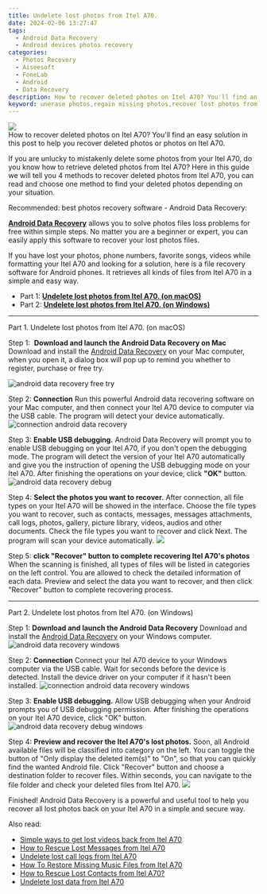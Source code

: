 ```yaml
---
title: Undelete lost photos from Itel A70.
date: 2024-02-06 13:27:47
tags: 
  - Android Data Recovery
  - Android devices photos recovery
categories: 
  - Photos Recovery
  - Aiseesoft
  - FoneLab
  - Android
  - Data Recovery
description: How to recover deleted photos on Itel A70? You'll find an easy solution in this post to help you recover deleted photos or photos on Itel A70.
keyword: unerase photos,regain missing photos,recover lost photos from Itel A70,restore deleted photos on Itel A70,retrieve wiped photos Itel A70,save erased photos from Itel A70,deletes photos of Itel A70,extract photos from water damaged phone Itel A70,photos disappear Itel A70,how to recover photos Itel A70,how to retrieve photos from Itel A70,Itel A70 photos disappear
---
```


<img src="https://img0mobiles.techidaily.com/images/best-assets/devices/itel/itel-a70/1.jpg" class="atpl-imgstyle"  />

<div class="atpl-content atpl-for-fonelab-android recover-photos">

<div class="atpl-post-description-part-1">
How to recover deleted photos on Itel A70? You'll find an easy solution in this post to help you recover deleted photos or photos on Itel A70.
</div>



<div class="atpl-post-description-part-2">
<div class="tpl-content-sub-paragraph-content">
  <p>
If you are unlucky to mistakenly delete some photos from your Itel A70, do you know how to retrieve deleted photos from Itel A70? Here in this guide we will tell you 4 methods to recover deleted photos from Itel A70, you can read and choose one method to find your deleted photos depending on your situation.
  </p>
</div>
</div>

<div class="atpl-post-description-part-3">
<div class="tpl-content-sub-paragraph-title">
  Recommended: best photos recovery software - Android Data Recovery:
</div>
<div class="tpl-content-sub-paragraph-content">
  <p>
    <a href="https://tools.techidaily.com/aiseesoft-android-data-recovery/" target="_blank" rel="noopener"><strong>Android Data Recovery</strong></a> allows you to solve photos files loss problems for free within simple steps. No matter you are a beginner or expert, you can easily apply this software to recover your lost photos files.
  </p>
</div>
<div class="tpl-content-sub-paragraph-content">
    <p>
      If you have lost your photos, phone numbers, favorite songs, videos while formatting your Itel A70 and looking for a solution, here is a file recovery software for Android phones. It retrieves all kinds of files from Itel A70 in a simple and easy way.
    </p>
</div>
</div>

<ul>
  <li>Part 1: <strong><a href="#p1"> Undelete lost photos from Itel A70.  (on macOS)</a></strong></li>
  <li>Part 2: <strong><a href="#p2"> Undelete lost photos from Itel A70.  (on Windows)</a></strong></li>
</ul>




<!-- Part 1 -->
<a id="p1" name="p1" ></a><hr>

<div>
  <span class="atpl-step-part-style">Part 1. Undelete lost photos from Itel A70. (on macOS)</span>
</div>  

<span class="atpl-stepstyle-a"><span>Step 1: </span></span> <strong>Download and launch the Android Data Recovery on Mac</strong>
Download and install the <a href="https://tools.techidaily.com/aiseesoft-android-data-recovery/" target="_blank" rel="noopener">Android Data Recovery</a> on your Mac computer, when you open it, a dialog box will pop up to remind you whether to register, purchase or free try.

<img src="https://tools.techidaily.com/images/apps/aiseesoft/android-data-recovery/mac-free-try.png" class="atpl-imgstyle" alt="android data recovery free try" />

<span class="atpl-stepstyle-a"><span>Step 2: </span></span> <strong>Connection</strong>
Run this powerful Android data recovering software on your Mac computer, and then connect your Itel A70 device to computer via the USB cable. The program will detect your device automatically.
<img src="https://tools.techidaily.com/images/apps/aiseesoft/android-data-recovery/mac-connection-interface.jpg" class="atpl-imgstyle" alt="connection android data recovery" />

<span class="atpl-stepstyle-a"><span>Step 3: </span></span> <strong>Enable USB debugging.</strong>
Android Data Recovery will prompt you to enable USB debugging on your Itel A70, if you don't open the debugging mode. The program will detect the version of your Itel A70 automatically and give you the instruction of opening the USB debugging mode on your Itel A70. After finishing the operations on your device, click <strong>"OK"</strong> button.
<img src="https://tools.techidaily.com/images/apps/aiseesoft/android-data-recovery/mac-android-usb-debug.jpg"  class="atpl-imgstyle" alt="android data recovery debug" />

<span class="atpl-stepstyle-a"><span>Step 4: </span></span> <strong>Select the photos you want to recover.</strong>
After connection, all file types on your Itel A70 will be showed in the interface. Choose the file types you want to recover, such as contacts, messages, messages attachments, call logs, photos, gallery, picture library, videos, audios and other documents. Check the file types you want to recover and click Next. The program will scan your device automatically.
<img src="https://tools.techidaily.com/images/apps/aiseesoft/android-data-recovery/mac-choose-type-photos.jpg" class="atpl-imgstyle"  />

<span class="atpl-stepstyle-a"><span>Step 5: </span></span> <strong>click "Recover" button to  complete recovering Itel A70's photos</strong>
When the scanning is finished, all types of files will be listed in categories on the left control. You are allowed to check the detailed information of each data. Preview and select the data you want to recover, and then click "Recover" button to complete recovering process.


<a id="p2" name="p2"></a><hr>

<!-- Part 2 -->
<div>
  <span class="atpl-step-part-style">Part 2. Undelete lost photos from Itel A70. (on Windows)</span>
</div>

<span class="atpl-stepstyle-a"><span>Step 1: </span></span> <strong>Download and launch the Android Data Recovery</strong>
Download and install the <a href="https://tools.techidaily.com/aiseesoft-android-data-recovery/" target="_blank" rel="noopener">Android Data Recovery</a> on your Windows computer.
<img src="https://tools.techidaily.com/images/apps/aiseesoft/android-data-recovery/win-start-interface.png"  class="atpl-imgstyle" alt="android data recovery windows" />

<span class="atpl-stepstyle-a"><span>Step 2: </span></span> <strong>Connection</strong>
Connect your Itel A70 device to your Windows computer via the USB cable. Wait for seconds before the device is detected. Install the device driver on your computer if it hasn't been installed.
<img src="https://tools.techidaily.com/images/apps/aiseesoft/android-data-recovery/win-connection-interface.png" class="atpl-imgstyle" alt="connection android data recovery windows" />

<span class="atpl-stepstyle-a"><span>Step 3: </span></span> <strong>Enable USB debugging.</strong>
Allow USB debugging when your Android prompts you of USB debugging permission. After finishing the operations on your Itel A70 device, click "OK" button.
<img src="https://tools.techidaily.com/images/apps/aiseesoft/android-data-recovery/win-android-usb-debug.png" class="atpl-imgstyle" alt="android data recovery debug windows" />

<span class="atpl-stepstyle-a"><span>Step 4: </span></span> <strong>Preview and recover the Itel A70's lost photos.</strong>
Soon, all Android available files will be classified into category on the left. You can toggle the button of "Only display the deleted item(s)" to "On", so that you can quickly find the wanted Android file. Click "Recover" button and choose a destination folder to recover files. Within seconds, you can navigate to the file folder and check your deleted files from Itel A70.
<img src="https://tools.techidaily.com/images/apps/aiseesoft/android-data-recovery/win-recover-photos.png" class="atpl-imgstyle"  />

<div class="atpl-post-description-part-4">
<div class="tpl-content-sub-paragraph-normal">
  <p>
    Finished! Android Data Recovery is a powerful and useful tool to help you recover all lost photos back on your Itel A70 in a simple and secure way.
  </p>
</div>
</div>

<ins class="adsbygoogle"
     style="display:block"
     data-ad-client="ca-pub-7571918770474297"
     data-ad-slot="8358498916"
     data-ad-format="auto"
     data-full-width-responsive="true"></ins>

<span class="atpl-alsoreadstyle">Also read:</span>
<div><ul>
<li><a href="/simple-ways-to-get-lost-videos-back-from-itel-a70-by-fonelab-android-recover-video/" target="_blank" rel="noopener"><u>Simple ways to get lost videos back from Itel A70</u></a></li>
<li><a href="/how-to-rescue-lost-messages-from-itel-a70-by-fonelab-android-recover-messages/" target="_blank" rel="noopener"><u>How to Rescue Lost Messages from Itel A70</u></a></li>
<li><a href="/undelete-lost-call-logs-from-itel-a70-by-fonelab-android-recover-call-logs/" target="_blank" rel="noopener"><u>Undelete lost call logs from Itel A70</u></a></li>
<li><a href="/how-to-restore-missing-music-files-from-itel-a70-by-fonelab-android-recover-music/" target="_blank" rel="noopener"><u>How To  Restore Missing Music Files from Itel A70</u></a></li>
<li><a href="/how-to-rescue-lost-contacts-from-itel-a70-by-fonelab-android-recover-contacts/" target="_blank" rel="noopener"><u>How to Rescue Lost Contacts from Itel A70?</u></a></li>
<li><a href="/undelete-lost-data-from-itel-a70-by-fonelab-android-recover-data/" target="_blank" rel="noopener"><u>Undelete lost data from Itel A70</u></a></li>
</ul></div>

</div>
